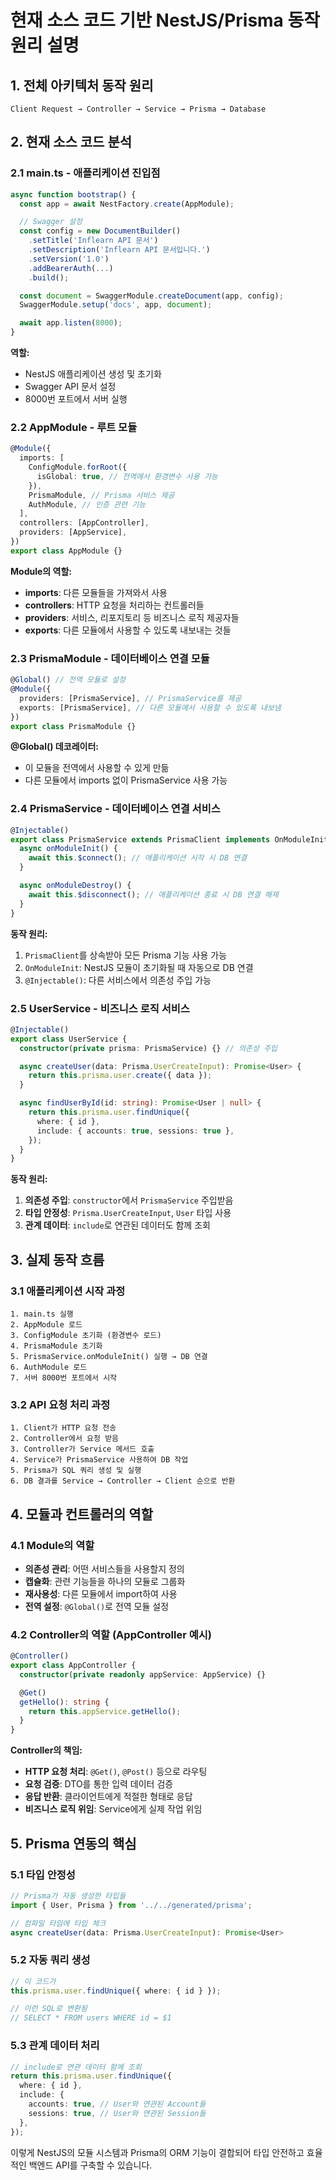 # 현재 소스 코드 기반 NestJS/Prisma 동작 원리 설명

## 1. 전체 아키텍처 동작 원리

```
Client Request → Controller → Service → Prisma → Database
```

## 2. 현재 소스 코드 분석

### 2.1 main.ts - 애플리케이션 진입점

```typescript
async function bootstrap() {
  const app = await NestFactory.create(AppModule);

  // Swagger 설정
  const config = new DocumentBuilder()
    .setTitle('Inflearn API 문서')
    .setDescription('Inflearn API 문서입니다.')
    .setVersion('1.0')
    .addBearerAuth(...)
    .build();

  const document = SwaggerModule.createDocument(app, config);
  SwaggerModule.setup('docs', app, document);

  await app.listen(8000);
}
```

**역할:**

- NestJS 애플리케이션 생성 및 초기화
- Swagger API 문서 설정
- 8000번 포트에서 서버 실행

### 2.2 AppModule - 루트 모듈

```typescript
@Module({
  imports: [
    ConfigModule.forRoot({
      isGlobal: true, // 전역에서 환경변수 사용 가능
    }),
    PrismaModule, // Prisma 서비스 제공
    AuthModule, // 인증 관련 기능
  ],
  controllers: [AppController],
  providers: [AppService],
})
export class AppModule {}
```

**Module의 역할:**

- **imports**: 다른 모듈들을 가져와서 사용
- **controllers**: HTTP 요청을 처리하는 컨트롤러들
- **providers**: 서비스, 리포지토리 등 비즈니스 로직 제공자들
- **exports**: 다른 모듈에서 사용할 수 있도록 내보내는 것들

### 2.3 PrismaModule - 데이터베이스 연결 모듈

```typescript
@Global() // 전역 모듈로 설정
@Module({
  providers: [PrismaService], // PrismaService를 제공
  exports: [PrismaService], // 다른 모듈에서 사용할 수 있도록 내보냄
})
export class PrismaModule {}
```

**@Global() 데코레이터:**

- 이 모듈을 전역에서 사용할 수 있게 만듦
- 다른 모듈에서 imports 없이 PrismaService 사용 가능

### 2.4 PrismaService - 데이터베이스 연결 서비스

```typescript
@Injectable()
export class PrismaService extends PrismaClient implements OnModuleInit {
  async onModuleInit() {
    await this.$connect(); // 애플리케이션 시작 시 DB 연결
  }

  async onModuleDestroy() {
    await this.$disconnect(); // 애플리케이션 종료 시 DB 연결 해제
  }
}
```

**동작 원리:**

1. `PrismaClient`를 상속받아 모든 Prisma 기능 사용 가능
2. `OnModuleInit`: NestJS 모듈이 초기화될 때 자동으로 DB 연결
3. `@Injectable()`: 다른 서비스에서 의존성 주입 가능

### 2.5 UserService - 비즈니스 로직 서비스

```typescript
@Injectable()
export class UserService {
  constructor(private prisma: PrismaService) {} // 의존성 주입

  async createUser(data: Prisma.UserCreateInput): Promise<User> {
    return this.prisma.user.create({ data });
  }

  async findUserById(id: string): Promise<User | null> {
    return this.prisma.user.findUnique({
      where: { id },
      include: { accounts: true, sessions: true },
    });
  }
}
```

**동작 원리:**

1. **의존성 주입**: `constructor`에서 `PrismaService` 주입받음
2. **타입 안정성**: `Prisma.UserCreateInput`, `User` 타입 사용
3. **관계 데이터**: `include`로 연관된 데이터도 함께 조회

## 3. 실제 동작 흐름

### 3.1 애플리케이션 시작 과정

```
1. main.ts 실행
2. AppModule 로드
3. ConfigModule 초기화 (환경변수 로드)
4. PrismaModule 초기화
5. PrismaService.onModuleInit() 실행 → DB 연결
6. AuthModule 로드
7. 서버 8000번 포트에서 시작
```

### 3.2 API 요청 처리 과정

```
1. Client가 HTTP 요청 전송
2. Controller에서 요청 받음
3. Controller가 Service 메서드 호출
4. Service가 PrismaService 사용하여 DB 작업
5. Prisma가 SQL 쿼리 생성 및 실행
6. DB 결과를 Service → Controller → Client 순으로 반환
```

## 4. 모듈과 컨트롤러의 역할

### 4.1 Module의 역할

- **의존성 관리**: 어떤 서비스들을 사용할지 정의
- **캡슐화**: 관련 기능들을 하나의 모듈로 그룹화
- **재사용성**: 다른 모듈에서 import하여 사용
- **전역 설정**: `@Global()`로 전역 모듈 설정

### 4.2 Controller의 역할 (AppController 예시)

```typescript
@Controller()
export class AppController {
  constructor(private readonly appService: AppService) {}

  @Get()
  getHello(): string {
    return this.appService.getHello();
  }
}
```

**Controller의 책임:**

- **HTTP 요청 처리**: `@Get()`, `@Post()` 등으로 라우팅
- **요청 검증**: DTO를 통한 입력 데이터 검증
- **응답 반환**: 클라이언트에게 적절한 형태로 응답
- **비즈니스 로직 위임**: Service에게 실제 작업 위임

## 5. Prisma 연동의 핵심

### 5.1 타입 안정성

```typescript
// Prisma가 자동 생성한 타입들
import { User, Prisma } from '../../generated/prisma';

// 컴파일 타임에 타입 체크
async createUser(data: Prisma.UserCreateInput): Promise<User>
```

### 5.2 자동 쿼리 생성

```typescript
// 이 코드가
this.prisma.user.findUnique({ where: { id } });

// 이런 SQL로 변환됨
// SELECT * FROM users WHERE id = $1
```

### 5.3 관계 데이터 처리

```typescript
// include로 연관 데이터 함께 조회
return this.prisma.user.findUnique({
  where: { id },
  include: {
    accounts: true, // User와 연관된 Account들
    sessions: true, // User와 연관된 Session들
  },
});
```

이렇게 NestJS의 모듈 시스템과 Prisma의 ORM 기능이 결합되어 타입 안전하고 효율적인 백엔드 API를 구축할 수 있습니다.
